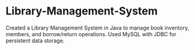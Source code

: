 # Library-Management-System
Created a Library Management System in Java to manage book inventory, members, and borrow/return operations. Used MySQL with JDBC for persistent data storage.
